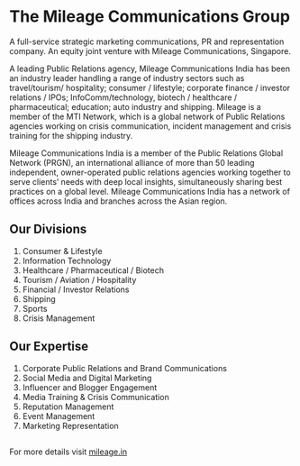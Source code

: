 # The Mileage Communications Group

A full-service strategic marketing communications, PR and representation company. An equity joint venture with Mileage Communications, Singapore.

A leading Public Relations agency, Mileage Communications India has been an industry leader handling a range of industry sectors such as travel/tourism/ hospitality; consumer / lifestyle; corporate finance / investor relations / IPOs; InfoComm/technology, biotech / healthcare / pharmaceutical; education; auto industry and shipping. Mileage is a member of the MTI Network, which is a global network of Public Relations agencies working on crisis communication, incident management and crisis training for the shipping industry.

Mileage Communications India is a member of the Public Relations Global Network (PRGN), an international alliance of more than 50 leading independent, owner-operated public relations agencies working together to serve clients’ needs with deep local insights, simultaneously sharing best practices on a global level. Mileage Communications India has a network of offices across India and branches across the Asian region.

## Our Divisions

1. Consumer & Lifestyle
2. Information Technology
3. Healthcare / Pharmaceutical / Biotech
4. Tourism / Aviation / Hospitality
5. Financial / Investor Relations
6. Shipping
7. Sports
8. Crisis Management

## Our Expertise

1. Corporate Public Relations and Brand Communications
2. Social Media and Digital Marketing
3. Influencer and Blogger Engagement
4. Media Training & Crisis Communication
5. Reputation Management
6. Event Management
7. Marketing Representation

##

For more details visit [mileage.in](https://www.mileage.in)
